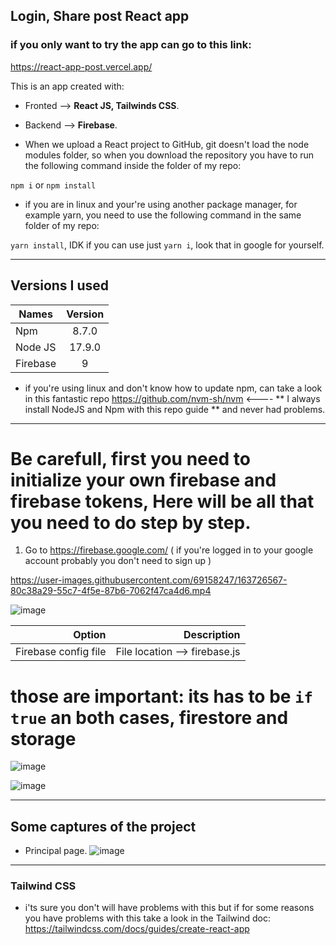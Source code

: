 ## Login, Share post React app
### if you only want to try the app can go to this link: 
https://react-app-post.vercel.app/

This is an app created with:

 * Fronted --> **React JS, Tailwinds CSS**.
 * Backend --> **Firebase**.
 
* When we upload a React project to GitHub, git doesn't load the node modules folder, so when you download the repository you have to run the following command inside the folder of my repo: 

` npm i ` or ` npm install `

* if you are in linux and your're using another package manager, for  example yarn, you need to use the following command in the same folder of my repo:

` yarn install `, IDK if you can use just ` yarn i `, look that in google for yourself.

***

## Versions I used

| Names         | Version       | 
| ------------- |:-------------:| 
| Npm           | 8.7.0         | 
| Node JS       | 17.9.0        |
| Firebase      | 9             |

* if you're using linux and don't know how to update npm, can take a look in this fantastic repo https://github.com/nvm-sh/nvm  <---- ** I always install NodeJS and Npm with this repo guide ** and never had problems.

***

# Be carefull, first you need to initialize your own firebase and firebase tokens, Here will be all that you need to do step by step.

1. Go to https://firebase.google.com/ ( if you're logged in to your google account probably you don't need to sign up )

https://user-images.githubusercontent.com/69158247/163726567-80c38a29-55c7-4f5e-87b6-7062f47ca4d6.mp4

![image](https://user-images.githubusercontent.com/69158247/163726635-6d256790-8521-431c-9021-813bc61a7ccf.png)

| Option | Description |
| ------:| -----------:|
| Firebase config file   | File location --> firebase.js |

# those are important: its has to be `if true` an both cases, firestore and storage 
![image](https://user-images.githubusercontent.com/69158247/163728799-eb318d91-31ee-40c6-9889-57fe7f54a0cb.png)

![image](https://user-images.githubusercontent.com/69158247/163728816-bcdb1057-e3ca-4d3d-bcc5-5ebd1ef71a3a.png)


***

## Some captures of the project
* Principal page.
![image](https://user-images.githubusercontent.com/69158247/163722043-e34f0c68-12d3-4de5-89af-43e0ba34bed9.png)

***

### Tailwind CSS
* i'ts sure you don't will have problems with this but if for some reasons you have problems with this take a look in the Tailwind doc: https://tailwindcss.com/docs/guides/create-react-app

